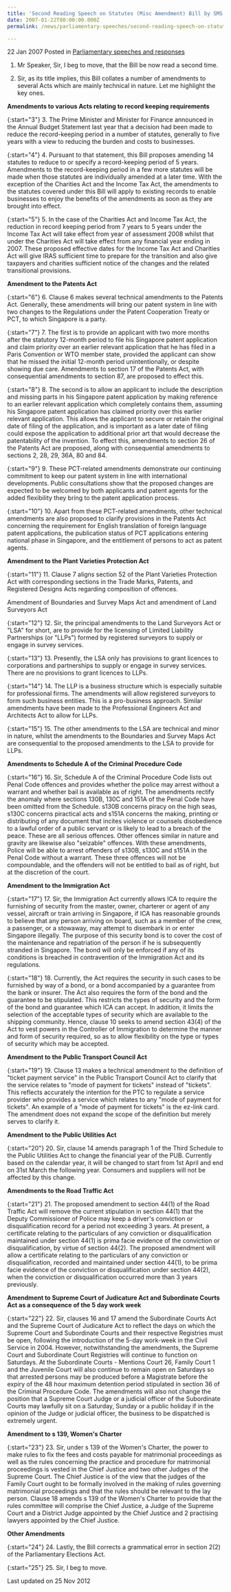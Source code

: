 ```yaml
---
title: 'Second Reading Speech on Statutes (Misc Amendment) Bill by SMS A&#47;P Ho Peng Kee, 22 Jan 2007'
date: 2007-01-22T00:00:00.000Z
permalink: /news/parliamentary-speeches/second-reading-speech-on-statutes-misc-amendment-bill-by-sms-a-p-ho-peng-kee-22-jan-2007

---
```



22 Jan 2007 Posted in [Parliamentary speeches and responses](/news/parliamentary-speeches)

1. Mr Speaker, Sir, I beg to move, that the Bill be now read a second time.

2. Sir, as its title implies, this Bill collates a number of amendments to several Acts which are mainly technical in nature. Let me highlight the key ones. 


**Amendments to various Acts relating to record keeping requirements**

{:start="3"}
3. The Prime Minister and Minister for Finance announced in the Annual Budget Statement last year that a decision had been made to reduce the record-keeping period in a number of statutes, generally to five years with a view to reducing the burden and costs to businesses.

{:start="4"}
4. Pursuant to that statement, this Bill proposes amending 14 statutes to reduce to or specify a record-keeping period of 5 years. Amendments to the record-keeping period in a few more statutes will be made when those statutes are individually amended at a later time. With the exception of the Charities Act and the Income Tax Act, the amendments to the statutes covered under this Bill will apply to existing records to enable businesses to enjoy the benefits of the amendments as soon as they are brought into effect.

{:start="5"}
5. In the case of the Charities Act and Income Tax Act, the reduction in record keeping period from 7 years to 5 years under the Income Tax Act will take effect from year of assessment 2008 whilst that under the Charities Act will take effect from any financial year ending in 2007. These proposed effective dates for the Income Tax Act and Charities Act will give IRAS sufficient time to prepare for the transition and also give taxpayers and charities sufficient notice of the changes and the related transitional provisions.



**Amendment to the Patents Act**

{:start="6"}
6. Clause 6 makes several technical amendments to the Patents Act. Generally, these amendments will bring our patent system in line with two changes to the Regulations under the Patent Cooperation Treaty or PCT, to which Singapore is a party. 

{:start="7"}
7. The first is to provide an applicant with two more months after the statutory 12-month period to file his Singapore patent application and claim priority over an earlier relevant application that he has filed in a Paris Convention or WTO member state, provided the applicant can show that he missed the initial 12-month period unintentionally, or despite showing due care. Amendments to section 17 of the Patents Act, with consequential amendments to section 87, are proposed to effect this.

{:start="8"}
8. The second is to allow an applicant to include the description and missing parts in his Singapore patent application by making reference to an earlier relevant application which completely contains them, assuming his Singapore patent application has claimed priority over this earlier relevant application. This allows the applicant to secure or retain the original date of filing of the application, and is important as a later date of filing could expose the application to additional prior art that would decrease the patentability of the invention. To effect this, amendments to section 26 of the Patents Act are proposed, along with consequential amendments to sections 2, 28, 29, 36A, 80 and 84. 

{:start="9"}
9. These PCT-related amendments demonstrate our continuing commitment to keep our patent system in line with international developments. Public consultations show that the proposed changes are expected to be welcomed by both applicants and patent agents for the added flexibility they bring to the patent application process.

{:start="10"}
10. Apart from these PCT-related amendments, other technical amendments are also proposed to clarify provisions in the Patents Act concerning the requirement for English translation of foreign language patent applications, the publication status of PCT applications entering national phase in Singapore, and the entitlement of persons to act as patent agents.


**Amendment to the Plant Varieties Protection Act**

{:start="11"}
11. Clause 7 aligns section 52 of the Plant Varieties Protection Act with corresponding sections in the Trade Marks, Patents, and Registered Designs Acts regarding composition of offences.

Amendment of Boundaries and Survey Maps Act and amendment of Land Surveyors Act 

{:start="12"}
12. Sir, the principal amendments to the Land Surveyors Act or "LSA" for short, are to provide for the licensing of Limited Liability Partnerships (or "LLPs") formed by registered surveyors to supply or engage in survey services. 

{:start="13"}
13. Presently, the LSA only has provisions to grant licences to corporations and partnerships to supply or engage in survey services. There are no provisions to grant licences to LLPs. 

{:start="14"}
14. The LLP is a business structure which is especially suitable for professional firms. The amendments will allow registered surveyors to form such business entities. This is a pro-business approach. Similar amendments have been made to the Professional Engineers Act and Architects Act to allow for LLPs. 

{:start="15"}
15. The other amendments to the LSA are technical and minor in nature, whilst the amendments to the Boundaries and Survey Maps Act are consequential to the proposed amendments to the LSA to provide for LLPs.


**Amendments to Schedule A of the Criminal Procedure Code**

{:start="16"}
16. Sir, Schedule A of the Criminal Procedure Code lists out Penal Code offences and provides whether the police may arrest without a warrant and whether bail is available as of right. The amendments rectify the anomaly where sections 130B, 130C and 151A of the Penal Code have been omitted from the Schedule. s130B concerns piracy on the high seas, s130C concerns piractical acts and s151A concerns the making, printing or distributing of any document that incites violence or counsels disobedience to a lawful order of a public servant or is likely to lead to a breach of the peace. These are all serious offences. Other offences similar in nature and gravity are likewise also "seizable" offences. With these amendments, Police will be able to arrest offenders of s130B, s130C and s151A in the Penal Code without a warrant. These three offences will not be compoundable, and the offenders will not be entitled to bail as of right, but at the discretion of the court.



**Amendment to the Immigration Act**

{:start="17"}
17. Sir, the Immigration Act currently allows ICA to require the furnishing of security from the master, owner, charterer or agent of any vessel, aircraft or train arriving in Singapore, if ICA has reasonable grounds to believe that any person arriving on board, such as a member of the crew, a passenger, or a stowaway, may attempt to disembark in or enter Singapore illegally. The purpose of this security bond is to cover the cost of the maintenance and repatriation of the person if he is subsequently stranded in Singapore. The bond will only be enforced if any of its conditions is breached in contravention of the Immigration Act and its regulations.

{:start="18"}
18. Currently, the Act requires the security in such cases to be furnished by way of a bond, or a bond accompanied by a guarantee from the bank or insurer. The Act also requires the form of the bond and the guarantee to be stipulated. This restricts the types of security and the form of the bond and guarantee which ICA can accept. In addition, it limits the selection of the acceptable types of security which are available to the shipping community. Hence, clause 10 seeks to amend section 43(4) of the Act to vest powers in the Controller of Immigration to determine the manner and form of security required, so as to allow flexibility on the type or types of security which may be accepted.

**Amendment to the Public Transport Council Act**

{:start="19"}
19. Clause 13 makes a technical amendment to the definition of "ticket payment service" in the Public Transport Council Act to clarify that the service relates to "mode of payment for tickets" instead of "tickets". This reflects accurately the intention for the PTC to regulate a service provider who provides a service which relates to any "mode of payment for tickets". An example of a "mode of payment for tickets" is the ez-link card. The amendment does not expand the scope of the definition but merely serves to clarify it. 



**Amendment to the Public Utilities Act**

{:start="20"}
20. Sir, clause 14 amends paragraph 1 of the Third Schedule to the Public Utilities Act to change the financial year of the PUB. Currently based on the calendar year, it will be changed to start from 1st April and end on 31st March the following year. Consumers and suppliers will not be affected by this change. 


**Amendments to the Road Traffic Act**

{:start="21"}
21. The proposed amendment to section 44(1) of the Road Traffic Act will remove the current stipulation in section 44(1) that the Deputy Commissioner of Police may keep a driver's conviction or disqualification record for a period not exceeding 3 years. At present, a certificate relating to the particulars of any conviction or disqualification maintained under section 44(1) is prima facie evidence of the conviction or disqualification, by virtue of section 44(2). The proposed amendment will allow a certificate relating to the particulars of any conviction or disqualification, recorded and maintained under section 44(1), to be prima facie evidence of the conviction or disqualification under section 44(2), when the conviction or disqualification occurred more than 3 years previously. 

**Amendment to Supreme Court of Judicature Act and Subordinate Courts Act as a consequence of the 5 day work week**

{:start="22"}
22. Sir, clauses 16 and 17 amend the Subordinate Courts Act and the Supreme Court of Judicature Act to reflect the days on which the Supreme Court and Subordinate Courts and their respective Registries must be open, following the introduction of the 5-day work-week in the Civil Service in 2004. However, notwithstanding the amendments, the Supreme Court and Subordinate Court Registries will continue to function on Saturdays. At the Subordinate Courts - Mentions Court 26, Family Court 1 and the Juvenile Court will also continue to remain open on Saturdays so that arrested persons may be produced before a Magistrate before the expiry of the 48 hour maximum detention period stipulated in section 36 of the Criminal Procedure Code. The amendments will also not change the position that a Supreme Court Judge or a judicial officer of the Subordinate Courts may lawfully sit on a Saturday, Sunday or a public holiday if in the opinion of the Judge or judicial officer, the business to be dispatched is extremely urgent.


**Amendment to s 139, Women's Charter**

{:start="23"}
23. Sir, under s 139 of the Women's Charter, the power to make rules to fix the fees and costs payable for matrimonial proceedings as well as the rules concerning the practice and procedure for matrimonial proceedings is vested in the Chief Justice and two other Judges of the Supreme Court. The Chief Justice is of the view that the judges of the Family Court ought to be formally involved in the making of rules governing matrimonial proceedings and that the rules should be relevant to the lay person. Clause 18 amends s 139 of the Women's Charter to provide that the rules committee will comprise the Chief Justice, a Judge of the Supreme Court and a District Judge appointed by the Chief Justice and 2 practising lawyers appointed by the Chief Justice. 

**Other Amendments**

{:start="24"}
24. Lastly, the Bill corrects a grammatical error in section 2(2) of the Parliamentary Elections Act. 

{:start="25"}
25. Sir, I beg to move.


<p class="right-side-updated">Last updated on 25 Nov 2012</p> 
